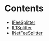 

# Contents
- [IFeeSplitter](IFeeSplitter.sol/interface.IFeeSplitter.md)
- [IL1Splitter](IL1Splitter.sol/interface.IL1Splitter.md)
- [INetFeeSplitter](INetFeeSplitter.sol/interface.INetFeeSplitter.md)
